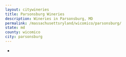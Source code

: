 ```yaml
---
layout: citywineries
title: Parsonsburg Wineries
description: Wineries in Parsonsburg, MD
permalink: /massachusettsryland/wicomico/parsonsburg/
state: md
county: wicomico
city: parsonsburg
---
```

-
